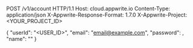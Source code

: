 POST /v1/account HTTP/1.1
Host: cloud.appwrite.io
Content-Type: application/json
X-Appwrite-Response-Format: 1.7.0
X-Appwrite-Project: <YOUR_PROJECT_ID>

{
  "userId": "<USER_ID>",
  "email": "email@example.com",
  "password": ,
  "name": "<NAME>"
}
